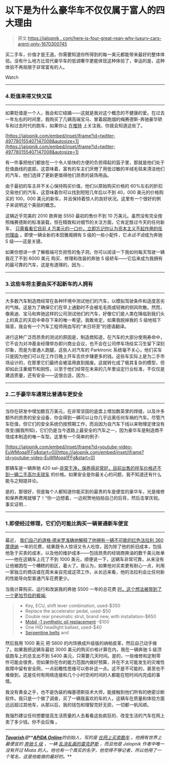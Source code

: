 # 以下是为什么豪华车不仅仅属于富人的四大理由

> 原文:[https://jalopnik . com/here-is-four-great-rean-why-luxury-cars-arent-only-1670300745](https://jalopnik.com/here-are-four-great-reasons-why-luxury-cars-arent-only-1670300745)

买二手车，价值才是王道。你需要知道你所得到的每一美元都能带来最好的整体体验。没有什么地方比现代豪华车的低调奢华更能体现这种体验了，幸运的是，这种体验不再局限于非常富有的人。

Watch

* * *

### 4.贬值来得又快又猛

* * *

如果贬值是一个人，我会和它结婚——这就是我对这个概念的不健康的爱。在过去一年左右的时间里，我购买了几辆高端宝马、冒着超跑烟的梅赛德斯-奔驰豪华轿车和过去时代的跑车，如果你让 [在推特](http://twitter.com/apidaonline) 上关注我，你就会知道这些了。

 [https://jalopnik.com/embed/inset/iframe?id=twitter-497780155407147008&autosize=1](https://jalopnik.com/embed/inset/iframe?id=twitter-497780155407147008&autosize=1) 

有一件事把他们都放在一个令人愉快的方便的负担得起的篮子里，那就是他们处于贬值曲线的底部。这意味着，富有的车主们厌倦了用低过敏的羊绒毛毯来清洁他们的汽车，他们选择了更新更值得他们昂贵的装饰用品。

由于最初的车主并不关心保持购买价值，他们以原始购买价格的 60%左右的折扣交易他们的汽车，这意味着你可以找到短短几年后以不到 40，000 美元的价格购买的 100，000 美元的新车，并且保持着惊人的良好状况。这里有一个很好的例子来说明这个美丽的概念。

这辆近乎完美的 2010 款奔驰 S550 最初的售价不到 10 万美元。虽然没有完全按照梅赛德斯的标准装载，但在精致和对细节的关注方面，它肯定胜过今天的任何新车， [只需看看它目前 4 万美元的一口价，立即忘记你认为资本主义不起作用的任何理由](http://rover.ebay.com/rover/1/711-53200-19255-0/1?ff3=4&pub=5575077351&toolid=10001&campid=5337618563&customid=&mpre=http%3A%2F%2Fwww.ebay.com%2Fitm%2FMercedes-Benz-S-Class-S550-SPORT-MERCEDES-BENZ-S550-421-SPORT-20INCH-AMG-WHEELS-PREMIUM-PKG-103k-%2F201238342959%3Fforcerrptr%3Dtrue%26hash%3Ditem2edabd6d2f%26item%3D201238342959%26pt%3DUS_Cars_Trucks) 。即使一辆全新的本田雅阁拥有 S 级的一些小配件，它*永远不会*成为奔驰 S 级——这是关键。

如果你想进一步了解极端可负担性的兔子洞，你可以阅读一下我如何每天驾驶一辆我花了不到 6000 美元 购买、修理和改装的奔驰 S 级轿车——它后来成为我拥有的最可靠的汽车，这是有道理的，因为...

* * *

### 3.这些车将主要由买不起新车的人拥有

* * *

大多数汽车制造商经常在各种环境中测试他们的汽车，以模拟驾驶条件和适度恶劣的气候。这是为了确保它们在早上通勤时不会被毛毛雨或轻微的侧风吹散。然而，像奥迪、宝马和奔驰这样的公司测试他们的汽车，好像它们是人类在降临到我们头上的真正的天启中幸存下来的唯一希望。我敢肯定，如果我脱掉我的 S 级地毯下隔音，我会有一个汽车工程师用血写的“末日将至”的德语翻译。

进行这种广泛而昂贵的测试的原因是，制造商知道，在汽车的大部分使用寿命中，它不会为对冲基金经理举办即兴商业会议，也不会在公司停车场给实习生留下深刻印象，而是为普通人跑腿，这些人对汽车的 Parktronic 系统毫不关心，他们买车只是因为他们可以在工作日晚上开车去优步赚更多的钱。这些车实际上是为二手市场设计的，在那里它们最终会被滥用直到报废。这就转化成了极其复杂的模型，但却如此注重细节和刚性，以至于他们经常在未来的几年里设定行业标准，不仅仅是建造质量，还有安全——这很合适，因为...

* * *

### 2.二手豪华车通常比普通车更安全

* * *

当你在研发中增加数百万美元，在非常坚固的底盘上增加数英里的焊缝，以及许多额外的昂贵的安全设备，你会得到一辆可以让你几乎远离任何车祸的汽车。尽管汽车贬值，但它们的安全系统仍按预期工作，而且因为自汽车下线以来物理定律没有改变(据我所知)，它们仍是当今道路上最安全的汽车之一，因为豪华车是制造商不惜成本制造的唯一车型。这里有一个简单的例子:

 [https://jalopnik.com/embed/inset/iframe?id=youtube-video-EuWMoqa1FFg&start=0](https://jalopnik.com/embed/inset/iframe?id=youtube-video-EuWMoqa1FFg&start=0) 

那辆车是一辆奔驰 420 sel-[非常干净，保养得非常好，目前出售的样车价格还不到一辆二手高尔夫球车](http://rover.ebay.com/rover/1/711-53200-19255-0/1?ff3=4&pub=5575077351&toolid=10001&campid=5337618563&customid=&mpre=http%3A%2F%2Fwww.ebay.com%2Fitm%2FMercedes-Benz-400-Series-420SEL-Two-Owner-Garage-Kept-w-Service-History-Stunning-Color-Combination-%2F121507873060%3Fforcerrptr%3Dtrue%26hash%3Ditem1c4a6f0124%26item%3D121507873060%26pt%3DUS_Cars_Trucks) 的价格。如果安全是你最关心的问题，我不知道还有什么能与之相提并论。

是的，那很好，但是每个人都知道你能买到的最贵的车是便宜的豪华车，光是维修和保养费用就够了！“你一边想着，一边祝贺地拍拍自己的后背，然后击掌庆祝。事实证明...

* * *

### 1.即使经过修理，它们仍可能比购买一辆普通新车便宜

* * *

最近， [我们自己的道格·德米罗准确地解释了他拥有一辆不可能的红色法拉利 360 摩德纳](http://jalopnik.com/heres-what-it-cost-me-to-own-a-ferrari-for-a-year-1669923931) 一年的花费，结果既令人惊讶又令人吃惊，因为除了他的折旧成本，包括他急于买卖的成本，以及他的维护成本——包括昂贵的经销商换油的数千美元账单——他在这辆车上花了不到 1000 美元，顺便说一下，这辆车非常可靠，从来没有让他被困在一个糟糕的街区，着火了。我认为，如果他对买卖更有耐心一点，利用一家独立的商店或在周末亲自完成这项工作，从长远来看，他的法拉利会比任何新的性能导向型普通汽车花费更少。

当我计算购买、运行和改装我的奔驰 S500 一年的总花费 [时，这个想法被带到了一个更加节俭的极端:](https://jalopnik.com/5-things-no-one-tells-you-about-owning-a-used-luxury-ca-1582610274)

> *   Key, ECU, shift lever combination, used-$350
> *   Replace the accelerator pedal, used-$50
> *   Double rear pneumatic strut, brand new, with installation-$650
> *   [Mobil -1 synthetic oil replacement](http://www.amazon.com/gp/offer-listing/B0006IBYSI/ref=as_li_tl?asc_campaign=InlineText&asc_refurl=https://jalopnik.com/here-are-four-great-reasons-why-luxury-cars-arent-only-1670300745&asc_source=&camp=211189&creative=373493&creativeASIN=B0006IBYSI&ie=UTF8&linkId=BC5AGHNU2PA3ZVJN&link_code=am3&tag=kinjajalopniklink-20) -$100
> *   One HID headlight ballast, used-$40
> *   [Serpentine belts](http://www.amazon.com/gp/offer-listing/B000C30J1A/ref=as_li_tl?asc_campaign=InlineText&asc_refurl=https://jalopnik.com/here-are-four-great-reasons-why-luxury-cars-arent-only-1670300745&asc_source=&camp=211189&creative=373493&creativeASIN=B000C30J1A&ie=UTF8&linkId=2UOKCBOZ32ADN3EC&link_code=am3&tag=kinjajalopniklink-20) and

然后我用 1000 美元 把 S600 的内饰换成升级版的纳帕皮革，然后自己动手做了。如果我把这辆车最初 3000 美元的购买价格计算在内，我在一辆奔驰 S 级顶级跑车上的总支出不到 5400 美元，只需要几天时间。是的，一些维修和定制零件可能会很贵，但如果你在你的能力范围内做好预算，并在不太可能发生的灾难性故障中留有安全网，一点前瞻性思维可以弥补这一点。这不是不可能的，甚至也不难做到，这是任何有网络连接和几个小时空闲时间的人都能在短时间内完成的事情。

我没有黄金之手，也不是伪装的梅塞德斯技术大师，能接触到他们所有的绝密诊断软件。我只是一个做了调查，买了一辆我喜欢的车的人，这辆车在质量和体验方面远远超过其他车，从那以后，我的钱包和理智完好无损，一切都一帆风顺。

我强烈建议任何想要提高生活质量的人去看看这些疯狂的、改变生活的汽车在网上卖了多少钱。你不会后悔 。

* * *

[***Tavarish***](http://twitter.com/apidaonline)*是***[***APiDA Online***](http://www.apidaonline.com/)*的创始人，写的是* [*在网上买卖酷车*](http://carbuying.jalopnik.com/tag/art-of-the-flip) *。他拥有世界上最便宜的* [*奔驰 S 级*](https://jalopnik.com/5-things-no-one-tells-you-about-owning-a-used-luxury-ca-1582610274) *，一辆* [*乱涂乱画的雷克萨斯*](http://oppositelock.jalopnik.com/this-is-the-craziest-lexus-sc300-ive-ever-seen-and-it-1524907627) *，而且他是 Jalopnik 作者中唯一没有开过 Miata 的人。他也有一个真实的名字，他觉得不够记者，所以他用了一个笔名，这是他能做的最好的。***